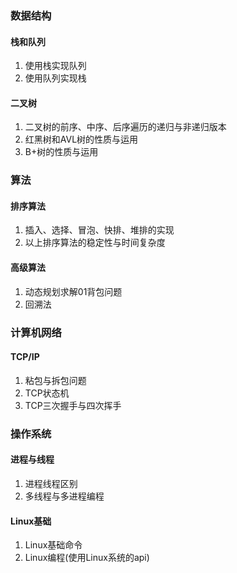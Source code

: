 ### 数据结构

#### 栈和队列

1. 使用栈实现队列
2. 使用队列实现栈

#### 二叉树

1. 二叉树的前序、中序、后序遍历的递归与非递归版本
2. 红黑树和AVL树的性质与运用
3. B+树的性质与运用

### 算法

#### 排序算法

1. 插入、选择、冒泡、快排、堆排的实现
2. 以上排序算法的稳定性与时间复杂度

#### 高级算法

1. 动态规划求解01背包问题
2. 回溯法

### 计算机网络

#### TCP/IP

1. 粘包与拆包问题
2. TCP状态机
3. TCP三次握手与四次挥手

### 操作系统

#### 进程与线程

1. 进程线程区别
2. 多线程与多进程编程

#### Linux基础

1. Linux基础命令
2. Linux编程(使用Linux系统的api)


